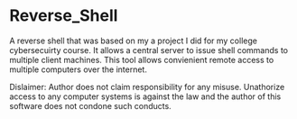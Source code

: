 # Reverse_Shell
A reverse shell that was based on my a project I did for my college cybersecuirty course.
It allows a central server to issue shell commands to multiple client machines.
This tool allows convienient remote access to multiple computers over the internet.

Dislaimer: Author does not claim responsibility for any misuse. Unathorize access to any computer systems is against the law and the author of this software does not condone such conducts. 
